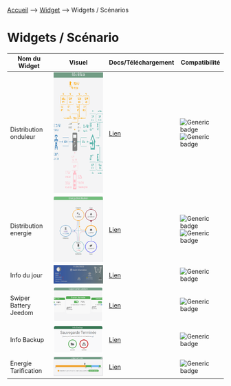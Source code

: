 <a href="{{site.url}}/documentation">Accueil</a> --> <a href="{{site.url}}/documentation/{{site.widget}}">Widget</a> --> Widgets / Scénarios

# Widgets / Scénario

| Nom du Widget  | Visuel         | Docs/Téléchargement     | Compatibilité     |
|----------------|----------------|-------------------------|-------------------|
| Distribution onduleur | <img src="../../images/distribution_onduleur/capture1_5.gif" alt="Distribution Onduleur" style="height: 280px;"/> | <a href="./distribution_onduleur"><i class="fas fa-file-download"></i> Lien</a> | ![Generic badge](https://img.shields.io/badge/Version-4.3%20%7C%204.4-green.svg)<br>![Generic badge](https://img.shields.io/badge/status-beta-orange.svg) |
| Distribution energie | <img src="../../images/distribution_energie/capture1_3.gif" alt="Distribution Energie" /> | <a href="./distribution_energie"><i class="fas fa-file-download"></i> Lien</a> | ![Generic badge](https://img.shields.io/badge/Version-4.2%20%7C%204.3%20%7C%204.4-green.svg)<br>![Generic badge](https://img.shields.io/badge/status-beta-orange.svg) |
| Info du jour | <img src="../../images/info_du_jour/capture1_3.png" alt="Info du jour" /> | <a href="./info_du_jour"><i class="fas fa-file-download"></i> Lien</a> | ![Generic badge](https://img.shields.io/badge/Version-4.2%20%7C%204.3%20%7C%204.4%20Full%20JS-green.svg) |
| Swiper Battery Jeedom | <img src="../../images/swiper_battery_jeedom/capture2.png" alt="Swiper Battery Jeedom" /> | <a href="./swiper_battery_jeedom"><i class="fas fa-file-download"></i> Lien</a> | ![Generic badge](https://img.shields.io/badge/Version-4.2%20%7C%204.3%20%7C%204.4%20Full%20JS-green.svg) |
| Info Backup | <img src="../../images/info_backup/capture1.png" alt="Info Backup" /> | <a href="./info_backup"><i class="fas fa-file-download"></i> Lien</a> | ![Generic badge](https://img.shields.io/badge/Version-4.2%20%7C%204.3%20%7C%204.4%20Full%20JS-green.svg) |
| Energie Tarification | <img src="../../images/energie_tarification/capture1_1.png" alt="Info Backup" /> | <a href="./energie_tarification"><i class="fas fa-file-download"></i> Lien</a> | ![Generic badge](https://img.shields.io/badge/Version-4.2%20%7C%204.3%20%7C%204.4%20Full%20JS-green.svg) |